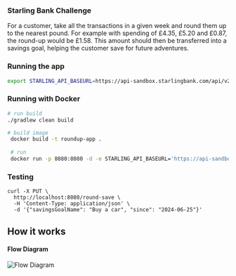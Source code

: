 ### Starling Bank Challenge

For a customer, take all the transactions in a given week and round them up to the nearest
pound. For example with spending of £4.35, £5.20 and £0.87, the round-up would be £1.58.
This amount should then be transferred into a savings goal, helping the customer save for
future adventures.

### Running the app
```bash
export STARLING_API_BASEURL=https://api-sandbox.starlingbank.com/api/v2/ STARTLING_API_BEARER_TOKEN={yourApplicationBearerToken} && ./gradlew bootRun
```

### Running with Docker
```bash
# run build
./gradlew clean build

# build image
 docker build -t roundup-app .
 
 # run
 docker run -p 8080:8080 -d -e STARLING_API_BASEURL='https://api-sandbox.starlingbank.com/api/v2/' -e STARLING_API_BEARER_TOKEN='yourApplicationBearerToken' roundup-app
```

### Testing
```curl
curl -X PUT \
  http://localhost:8080/round-save \
  -H 'Content-Type: application/json' \
  -d '{"savingsGoalName": "Buy a car", "since": "2024-06-25"}'
```

## How it works
#### Flow Diagram
![Flow Diagram](https://github.com/adigunhammedolalekan/starling-challenge/blob/main/flows/roundup_flows.png)